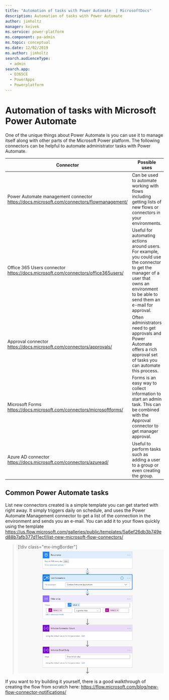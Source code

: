 ```yaml
---
title: "Automation of tasks with Power Automate  | MicrosoftDocs"
description: Automation of tasks with Power Automate 
author: jimholtz
manager: kvivek
ms.service: power-platform
ms.component: pa-admin
ms.topic: conceptual
ms.date: 12/02/2019
ms.author: jimholtz
search.audienceType: 
  - admin
search.app: 
  - D365CE
  - PowerApps
  - Powerplatform
---
```

# Automation of tasks with Microsoft Power Automate

One of the unique things about Power Automate is you can use it to manage itself along with other parts of the Microsoft Power platform. The following connectors can be helpful to automate administrator tasks with Power Automate.

|Connector  |Possible uses  |
|---------|---------|
|Power Automate management connector <br/>https://docs.microsoft.com/connectors/flowmanagement/     |Can be used to automate working with flows including getting lists of new flows or connectors in your environments.         |
|Office 365 Users connector<br/> https://docs.microsoft.com/connectors/office365users/     |Useful for automating actions around users. For example, you could use the connector to get the manager of a user that owns an environment to be able to send them an e-mail for approval.         |
|Approval connector<br/> https://docs.microsoft.com/connectors/approvals/     | Often administrators need to get approvals and Power Automate offers a rich approval set of tasks you can automate this process.        |
|Microsoft Forms <br/>https://docs.microsoft.com/connectors/microsoftforms/     | Forms is an easy way to collect information to start an admin task. This can be combined with the Approval connector to get manager approval.        |
|Azure AD connector <br/>https://docs.microsoft.com/connectors/azuread/     |Useful to perform tasks such as adding a user to a group or even creating the group.         |

## Common Power Automate tasks

List new connectors created is a simple template you can get started with right away. It simply triggers daily on schedule, and uses the Power Automate Management connector to get a list of the connection in the environment and sends you an e-mail. You can add it to your flows quickly using the template https://us.flow.microsoft.com/galleries/public/templates/5a6ef26db3b749ed88b7afb377d11ecf/list-new-microsoft-flow-connectors/

> [!div class="mx-imgBorder"] 
> ![](media/list-new-flow-connectors.png "List new connectors")

If you want to try building it yourself, there is a good walkthrough of creating the flow from scratch here: https://flow.microsoft.com/blog/new-flow-connector-notifications/


